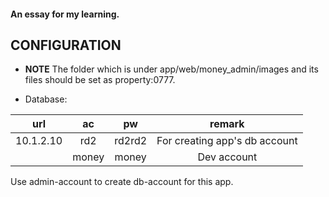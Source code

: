 #### An essay for my learning.
   
   
   

CONFIGURATION
-------------

* __NOTE__ The folder which is under app/web/money_admin/images and its files should be set as property:0777.

* Database:

|       url       |       ac       |       pw       |     remark     |
|:---------------:|:--------------:|:--------------:|:--------------:|
|    10.1.2.10    |       rd2      |     rd2rd2     | For creating app's db account|
|                 |      money     |     money      |   Dev account  |

Use admin-account to create db-account for this app.

